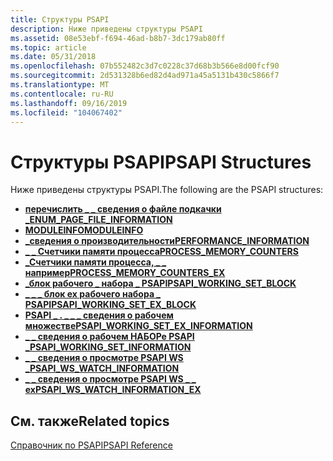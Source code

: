 ```yaml
---
title: Структуры PSAPI
description: Ниже приведены структуры PSAPI
ms.assetid: 08e53ebf-f694-46ad-b8b7-3dc179ab80ff
ms.topic: article
ms.date: 05/31/2018
ms.openlocfilehash: 07b552482c3d7c0228c37d68b3b566e8d00fcf90
ms.sourcegitcommit: 2d531328b6ed82d4ad971a45a5131b430c5866f7
ms.translationtype: MT
ms.contentlocale: ru-RU
ms.lasthandoff: 09/16/2019
ms.locfileid: "104067402"
---
```

# <a name="psapi-structures"></a><span data-ttu-id="dfd06-103">Структуры PSAPI</span><span class="sxs-lookup"><span data-stu-id="dfd06-103">PSAPI Structures</span></span>

<span data-ttu-id="dfd06-104">Ниже приведены структуры PSAPI.</span><span class="sxs-lookup"><span data-stu-id="dfd06-104">The following are the PSAPI structures:</span></span>

-   [<span data-ttu-id="dfd06-105">**перечислить \_ \_ сведения о файле подкачки \_**</span><span class="sxs-lookup"><span data-stu-id="dfd06-105">**ENUM\_PAGE\_FILE\_INFORMATION**</span></span>](/windows/desktop/api/Psapi/ns-psapi-enum_page_file_information)
-   [<span data-ttu-id="dfd06-106">**MODULEINFO**</span><span class="sxs-lookup"><span data-stu-id="dfd06-106">**MODULEINFO**</span></span>](/windows/desktop/api/Psapi/ns-psapi-moduleinfo)
-   [<span data-ttu-id="dfd06-107">**\_сведения о производительности**</span><span class="sxs-lookup"><span data-stu-id="dfd06-107">**PERFORMANCE\_INFORMATION**</span></span>](/windows/desktop/api/Psapi/ns-psapi-performance_information)
-   [<span data-ttu-id="dfd06-108">**\_ \_ Счетчики памяти процесса**</span><span class="sxs-lookup"><span data-stu-id="dfd06-108">**PROCESS\_MEMORY\_COUNTERS**</span></span>](/windows/desktop/api/Psapi/ns-psapi-process_memory_counters)
-   [<span data-ttu-id="dfd06-109">**\_Счетчики памяти процесса, \_ \_ например**</span><span class="sxs-lookup"><span data-stu-id="dfd06-109">**PROCESS\_MEMORY\_COUNTERS\_EX**</span></span>](/windows/desktop/api/Psapi/ns-psapi-process_memory_counters_ex)
-   [<span data-ttu-id="dfd06-110">**\_блок рабочего \_ набора \_ PSAPI**</span><span class="sxs-lookup"><span data-stu-id="dfd06-110">**PSAPI\_WORKING\_SET\_BLOCK**</span></span>](/windows/desktop/api/Psapi/ns-psapi-psapi_working_set_block)
-   [<span data-ttu-id="dfd06-111">**\_ \_ \_ блок ex рабочего набора \_ PSAPI**</span><span class="sxs-lookup"><span data-stu-id="dfd06-111">**PSAPI\_WORKING\_SET\_EX\_BLOCK**</span></span>](/windows/desktop/api/Psapi/ns-psapi-psapi_working_set_ex_block)
-   [<span data-ttu-id="dfd06-112">**PSAPI \_ . \_ \_ \_ сведения о рабочем множестве**</span><span class="sxs-lookup"><span data-stu-id="dfd06-112">**PSAPI\_WORKING\_SET\_EX\_INFORMATION**</span></span>](/windows/desktop/api/Psapi/ns-psapi-psapi_working_set_ex_information)
-   [<span data-ttu-id="dfd06-113">**\_ \_ сведения о рабочем НАБОРе PSAPI \_**</span><span class="sxs-lookup"><span data-stu-id="dfd06-113">**PSAPI\_WORKING\_SET\_INFORMATION**</span></span>](/windows/desktop/api/Psapi/ns-psapi-psapi_working_set_information)
-   [<span data-ttu-id="dfd06-114">**\_ \_ сведения о просмотре PSAPI WS \_**</span><span class="sxs-lookup"><span data-stu-id="dfd06-114">**PSAPI\_WS\_WATCH\_INFORMATION**</span></span>](/windows/desktop/api/Psapi/ns-psapi-psapi_ws_watch_information)
-   [<span data-ttu-id="dfd06-115">**\_ \_ сведения о просмотре PSAPI WS \_ \_ ex**</span><span class="sxs-lookup"><span data-stu-id="dfd06-115">**PSAPI\_WS\_WATCH\_INFORMATION\_EX**</span></span>](/windows/desktop/api/Psapi/ns-psapi-psapi_ws_watch_information_ex)

## <a name="related-topics"></a><span data-ttu-id="dfd06-116">См. также</span><span class="sxs-lookup"><span data-stu-id="dfd06-116">Related topics</span></span>

<dl> <dt>

[<span data-ttu-id="dfd06-117">Справочник по PSAPI</span><span class="sxs-lookup"><span data-stu-id="dfd06-117">PSAPI Reference</span></span>](psapi-reference.md)
</dt> </dl>

 

 




